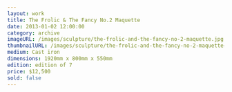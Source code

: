 ```yaml
---
layout: work
title: The Frolic & The Fancy No.2 Maquette
date: 2013-01-02 12:00:00
category: archive
imageURL: /images/sculpture/the-frolic-and-the-fancy-no-2-maquette.jpg
thumbnailURL: /images/sculpture/the-frolic-and-the-fancy-no-2-maquette-thumbnail.jpg
medium: Cast iron
dimensions: 1920mm x 800mm x 550mm
edition: edition of 7
price: $12,500
sold: false
---
```

